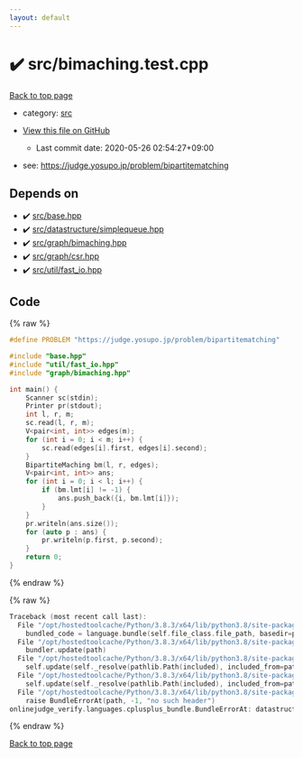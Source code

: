 ```yaml
---
layout: default
---
```


<!-- mathjax config similar to math.stackexchange -->
<script type="text/javascript" async
  src="https://cdnjs.cloudflare.com/ajax/libs/mathjax/2.7.5/MathJax.js?config=TeX-MML-AM_CHTML">
</script>
<script type="text/x-mathjax-config">
  MathJax.Hub.Config({
    TeX: { equationNumbers: { autoNumber: "AMS" }},
    tex2jax: {
      inlineMath: [ ['$','$'] ],
      processEscapes: true
    },
    "HTML-CSS": { matchFontHeight: false },
    displayAlign: "left",
    displayIndent: "2em"
  });
</script>

<script type="text/javascript" src="https://cdnjs.cloudflare.com/ajax/libs/jquery/3.4.1/jquery.min.js"></script>
<script src="https://cdn.jsdelivr.net/npm/jquery-balloon-js@1.1.2/jquery.balloon.min.js" integrity="sha256-ZEYs9VrgAeNuPvs15E39OsyOJaIkXEEt10fzxJ20+2I=" crossorigin="anonymous"></script>
<script type="text/javascript" src="../../assets/js/copy-button.js"></script>
<link rel="stylesheet" href="../../assets/css/copy-button.css" />


# :heavy_check_mark: src/bimaching.test.cpp

<a href="../../index.html">Back to top page</a>

* category: <a href="../../index.html#25d902c24283ab8cfbac54dfa101ad31">src</a>
* <a href="{{ site.github.repository_url }}/blob/master/src/bimaching.test.cpp">View this file on GitHub</a>
    - Last commit date: 2020-05-26 02:54:27+09:00


* see: <a href="https://judge.yosupo.jp/problem/bipartitematching">https://judge.yosupo.jp/problem/bipartitematching</a>


## Depends on

* :heavy_check_mark: <a href="../../library/src/base.hpp.html">src/base.hpp</a>
* :heavy_check_mark: <a href="../../library/src/datastructure/simplequeue.hpp.html">src/datastructure/simplequeue.hpp</a>
* :heavy_check_mark: <a href="../../library/src/graph/bimaching.hpp.html">src/graph/bimaching.hpp</a>
* :heavy_check_mark: <a href="../../library/src/graph/csr.hpp.html">src/graph/csr.hpp</a>
* :heavy_check_mark: <a href="../../library/src/util/fast_io.hpp.html">src/util/fast_io.hpp</a>


## Code

<a id="unbundled"></a>
{% raw %}
```cpp
#define PROBLEM "https://judge.yosupo.jp/problem/bipartitematching"

#include "base.hpp"
#include "util/fast_io.hpp"
#include "graph/bimaching.hpp"

int main() {
    Scanner sc(stdin);
    Printer pr(stdout);
    int l, r, m;
    sc.read(l, r, m);
    V<pair<int, int>> edges(m);
    for (int i = 0; i < m; i++) {
        sc.read(edges[i].first, edges[i].second);
    }
    BipartiteMaching bm(l, r, edges);
    V<pair<int, int>> ans;
    for (int i = 0; i < l; i++) {
        if (bm.lmt[i] != -1) {
            ans.push_back({i, bm.lmt[i]});
        }
    }
    pr.writeln(ans.size());
    for (auto p : ans) {
        pr.writeln(p.first, p.second);
    }
    return 0;
}

```
{% endraw %}

<a id="bundled"></a>
{% raw %}
```cpp
Traceback (most recent call last):
  File "/opt/hostedtoolcache/Python/3.8.3/x64/lib/python3.8/site-packages/onlinejudge_verify/docs.py", line 349, in write_contents
    bundled_code = language.bundle(self.file_class.file_path, basedir=pathlib.Path.cwd())
  File "/opt/hostedtoolcache/Python/3.8.3/x64/lib/python3.8/site-packages/onlinejudge_verify/languages/cplusplus.py", line 185, in bundle
    bundler.update(path)
  File "/opt/hostedtoolcache/Python/3.8.3/x64/lib/python3.8/site-packages/onlinejudge_verify/languages/cplusplus_bundle.py", line 307, in update
    self.update(self._resolve(pathlib.Path(included), included_from=path))
  File "/opt/hostedtoolcache/Python/3.8.3/x64/lib/python3.8/site-packages/onlinejudge_verify/languages/cplusplus_bundle.py", line 307, in update
    self.update(self._resolve(pathlib.Path(included), included_from=path))
  File "/opt/hostedtoolcache/Python/3.8.3/x64/lib/python3.8/site-packages/onlinejudge_verify/languages/cplusplus_bundle.py", line 187, in _resolve
    raise BundleErrorAt(path, -1, "no such header")
onlinejudge_verify.languages.cplusplus_bundle.BundleErrorAt: datastructure/simplequeue.hpp: line -1: no such header

```
{% endraw %}

<a href="../../index.html">Back to top page</a>


